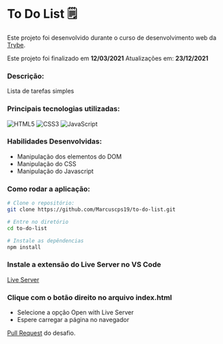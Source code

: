 # To Do List :spiral_notepad:

Este projeto foi desenvolvido durante o curso de desenvolvimento web da [Trybe](https://www.betrybe.com/).

Este projeto foi finalizado em **12/03/2021**
Atualizações em: **23/12/2021**

### Descrição:
Lista de tarefas simples

### Principais tecnologias utilizadas:
![HTML5](https://img.shields.io/badge/html5-%23E34F26.svg?style=for-the-badge&logo=html5&logoColor=white)
![CSS3](https://img.shields.io/badge/css3-%231572B6.svg?style=for-the-badge&logo=css3&logoColor=white)
![JavaScript](https://img.shields.io/badge/javascript-%23323330.svg?style=for-the-badge&logo=javascript&logoColor=%23F7DF1E)

### Habilidades Desenvolvidas: 

- Manipulação dos elementos do DOM
- Manipulação do CSS
- Manipulação do Javascript

### Como rodar a aplicação:

```bash
# Clone o repositório:
git clone https://github.com/Marcuscps19/to-do-list.git

# Entre no diretório
cd to-do-list

# Instale as depêndencias
npm install
```

### Instale a extensão do Live Server no VS Code
[Live Server](https://marketplace.visualstudio.com/items?itemName=ritwickdey.LiveServer)

### Clique com o botão direito no arquivo index.html
- Selecione a opção Open with Live Server
- Espere carregar a página no navegador

[Pull Request](https://github.com/tryber/sd-010-a-project-todo-list/pull/30) do desafio.
